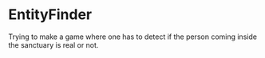 # EntityFinder
Trying to make a game where one has to detect if the person coming inside the sanctuary is real or not.
